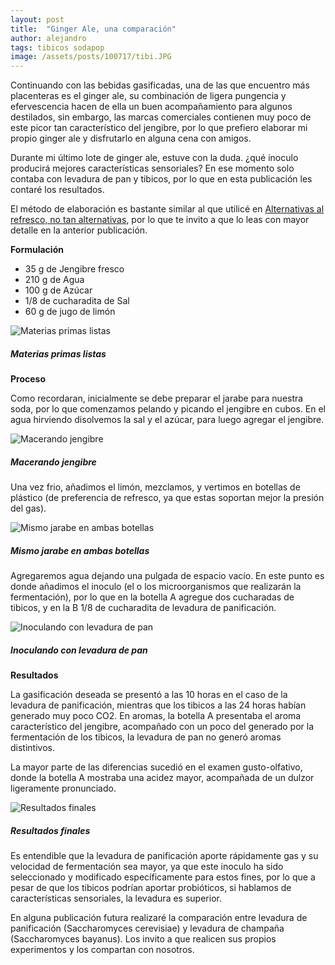 ```yaml
---
layout: post
title:  "Ginger Ale, una comparación"
author: alejandro
tags: tibicos sodapop
image: /assets/posts/100717/tibi.JPG
---
```

Continuando con las bebidas gasificadas, una de las que encuentro más placenteras es el ginger ale, su combinación de ligera pungencia y efervescencia hacen de ella un buen acompañamiento para algunos destilados, sin embargo, las marcas comerciales contienen muy poco de este picor tan característico del jengibre, por lo que prefiero elaborar mi propio ginger ale y disfrutarlo en alguna cena con amigos.

Durante mi último lote de ginger ale, estuve con la duda. ¿qué inoculo producirá mejores características sensoriales? En ese momento solo contaba con levadura de pan y tibicos, por lo que en esta publicación les contaré los resultados.

El método de elaboración es bastante similar al que utilicé en [Alternativas al refresco, no tan alternativas](https://sciencefornourishment.github.io/alternativas-al-refresco/ "Alternativas al refresco, no tan alternativas"), por lo que te invito a que lo leas con mayor detalle en la anterior publicación. 

**Formulación**

* 35 g de Jengibre fresco
* 210 g de Agua
* 100 g de Azúcar
* 1/8 de cucharadita de Sal
* 60 g de jugo de limón

![Materias primas listas](/assets/posts/100717/tibi.JPG)
##### Materias primas listas

**Proceso**

Como recordaran, inicialmente se debe preparar el jarabe para nuestra soda, por lo que comenzamos pelando y picando el jengibre en cubos. En el agua hirviendo disolvemos la sal y el azúcar, para luego agregar el jengibre. 

![Macerando jengibre](/assets/posts/100717/macera.JPG)
##### Macerando jengibre

Una vez frio, añadimos el limón, mezclamos, y vertimos en botellas de plástico (de preferencia de refresco, ya que estas soportan mejor la presión del gas). 

![Mismo jarabe en ambas botellas](/assets/posts/100717/jarabe.JPG)
##### Mismo jarabe en ambas botellas

Agregaremos agua dejando una pulgada de espacio vacío. En este punto es donde añadimos el inoculo (el o los microorganismos que realizarán la fermentación), por lo que en la botella A agregue dos cucharadas de tibicos, y en la B 1/8 de cucharadita de levadura de panificación.

![Inoculando con levadura de pan](/assets/posts/100717/leva.JPG)
##### Inoculando con levadura de pan

**Resultados**

La gasificación deseada se presentó a las 10 horas en el caso de la levadura de panificación, mientras que los tibicos a las 24 horas habían generado muy poco CO2. En aromas, la botella A presentaba el aroma característico del jengibre, acompañado con un poco del generado por la fermentación de los tibicos, la levadura de pan no generó aromas distintivos.

La mayor parte de las diferencias sucedió en el examen gusto-olfativo, donde la botella A mostraba una acidez mayor, acompañada de un dulzor ligeramente pronunciado. 

![Resultados finales](/assets/posts/100717/botella.JPG)
##### Resultados finales

Es entendible que la levadura de panificación aporte rápidamente gas y su velocidad de fermentación sea mayor, ya que este inoculo ha sido seleccionado y modificado específicamente para estos fines, por lo que a pesar de que los tibicos podrían aportar probióticos, si hablamos de características sensoriales, la levadura es superior.  

En alguna publicación futura realizaré la comparación entre levadura de panificación (Saccharomyces cerevisiae) y levadura de champaña (Saccharomyces bayanus). Los invito a que realicen sus propios experimentos y los compartan con nosotros.
